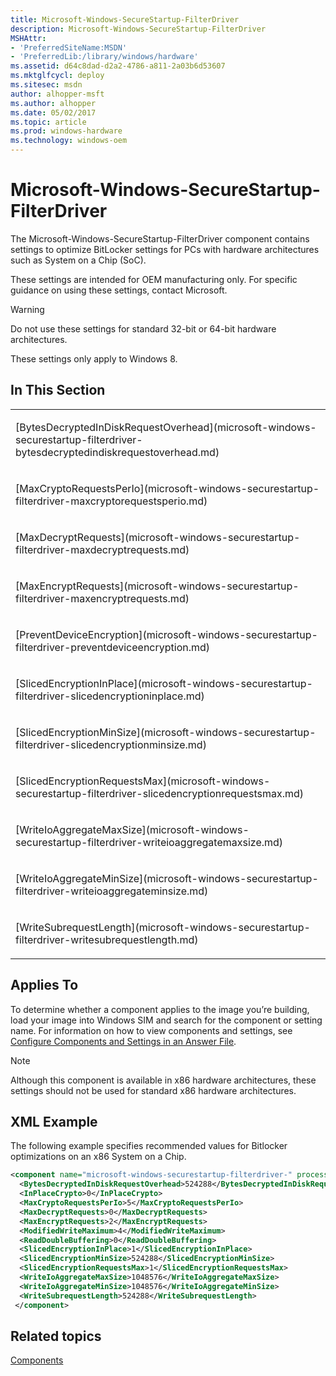 ```yaml
---
title: Microsoft-Windows-SecureStartup-FilterDriver
description: Microsoft-Windows-SecureStartup-FilterDriver
MSHAttr:
- 'PreferredSiteName:MSDN'
- 'PreferredLib:/library/windows/hardware'
ms.assetid: d64c8dad-d2a2-4786-a811-2a03b6d53607
ms.mktglfcycl: deploy
ms.sitesec: msdn
author: alhopper-msft
ms.author: alhopper
ms.date: 05/02/2017
ms.topic: article
ms.prod: windows-hardware
ms.technology: windows-oem
---
```

# Microsoft-Windows-SecureStartup-FilterDriver

The Microsoft-Windows-SecureStartup-FilterDriver component contains settings to optimize BitLocker settings for PCs with hardware architectures such as System on a Chip (SoC).

These settings are intended for OEM manufacturing only. For specific guidance on using these settings, contact Microsoft.

> [!Warning]
> Do not use these settings for standard 32-bit or 64-bit hardware architectures.

These settings only apply to Windows 8.

## In This Section

<table>
<colgroup>
<col width="100%" />
</colgroup>
<tbody>
<tr class="odd">
<td><p>[BytesDecryptedInDiskRequestOverhead](microsoft-windows-securestartup-filterdriver-bytesdecryptedindiskrequestoverhead.md)</p></td>
</tr>
<tr class="even">
<td><p>[MaxCryptoRequestsPerIo](microsoft-windows-securestartup-filterdriver-maxcryptorequestsperio.md)</p></td>
</tr>
<tr class="odd">
<td><p>[MaxDecryptRequests](microsoft-windows-securestartup-filterdriver-maxdecryptrequests.md)</p></td>
</tr>
<tr class="even">
<td><p>[MaxEncryptRequests](microsoft-windows-securestartup-filterdriver-maxencryptrequests.md)</p></td>
</tr>
<tr class="odd">
<td><p>[PreventDeviceEncryption](microsoft-windows-securestartup-filterdriver-preventdeviceencryption.md)</p></td>
</tr>
<tr class="even">
<td><p>[SlicedEncryptionInPlace](microsoft-windows-securestartup-filterdriver-slicedencryptioninplace.md)</p></td>
</tr>
<tr class="odd">
<td><p>[SlicedEncryptionMinSize](microsoft-windows-securestartup-filterdriver-slicedencryptionminsize.md)</p></td>
</tr>
<tr class="even">
<td><p>[SlicedEncryptionRequestsMax](microsoft-windows-securestartup-filterdriver-slicedencryptionrequestsmax.md)</p></td>
</tr>
<tr class="odd">
<td><p>[WriteIoAggregateMaxSize](microsoft-windows-securestartup-filterdriver-writeioaggregatemaxsize.md)</p></td>
</tr>
<tr class="even">
<td><p>[WriteIoAggregateMinSize](microsoft-windows-securestartup-filterdriver-writeioaggregateminsize.md)</p></td>
</tr>
<tr class="odd">
<td><p>[WriteSubrequestLength](microsoft-windows-securestartup-filterdriver-writesubrequestlength.md)</p></td>
</tr>
</tbody>
</table>

## Applies To

To determine whether a component applies to the image you’re building, load your image into Windows SIM and search for the component or setting name. For information on how to view components and settings, see [Configure Components and Settings in an Answer File](https://docs.microsoft.com/en-us/windows-hardware/customize/desktop/wsim/configure-components-and-settings-in-an-answer-file).

> [!Note]
> Although this component is available in x86 hardware architectures, these settings should not be used for standard x86 hardware architectures.

## XML Example

The following example specifies recommended values for Bitlocker optimizations on an x86 System on a Chip.

```XML
<component name="microsoft-windows-securestartup-filterdriver-" processorArchitecture="x86" publicKeyToken="31bf3856ad364e35" language="neutral" versionScope="nonSxS" xmlns:wcm="http://schemas.microsoft.com/WMIConfig/2002/State" xmlns:xsi="http://www.w3.org/2001/XMLSchema-instance">
  <BytesDecryptedInDiskRequestOverhead>524288</BytesDecryptedInDiskRequestOverhead>
  <InPlaceCrypto>0</InPlaceCrypto>
  <MaxCryptoRequestsPerIo>5</MaxCryptoRequestsPerIo>
  <MaxDecryptRequests>0</MaxDecryptRequests>
  <MaxEncryptRequests>2</MaxEncryptRequests>
  <ModifiedWriteMaximum>4</ModifiedWriteMaximum>
  <ReadDoubleBuffering>0</ReadDoubleBuffering>
  <SlicedEncryptionInPlace>1</SlicedEncryptionInPlace>
  <SlicedEncryptionMinSize>524288</SlicedEncryptionMinSize>
  <SlicedEncryptionRequestsMax>1</SlicedEncryptionRequestsMax>
  <WriteIoAggregateMaxSize>1048576</WriteIoAggregateMaxSize>
  <WriteIoAggregateMinSize>1048576</WriteIoAggregateMinSize>
  <WriteSubrequestLength>524288</WriteSubrequestLength>
 </component>
```

## Related topics

[Components](components-b-unattend.md)
